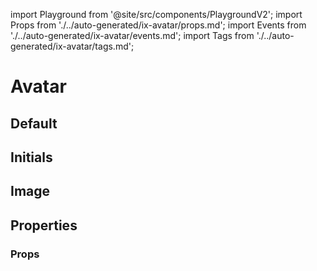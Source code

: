 import Playground from '@site/src/components/PlaygroundV2';
import Props from './../auto-generated/ix-avatar/props.md';
import Events from './../auto-generated/ix-avatar/events.md';
import Tags from './../auto-generated/ix-avatar/tags.md';

# Avatar

<Tags />

## Default

<Playground
name="avatar"
examplesByName>
</Playground>

## Initials

<Playground
name="avatar-initials"
examplesByName>
</Playground>

## Image

<Playground
name="avatar-image"
examplesByName>
</Playground>



## Properties

### Props

<Props />
